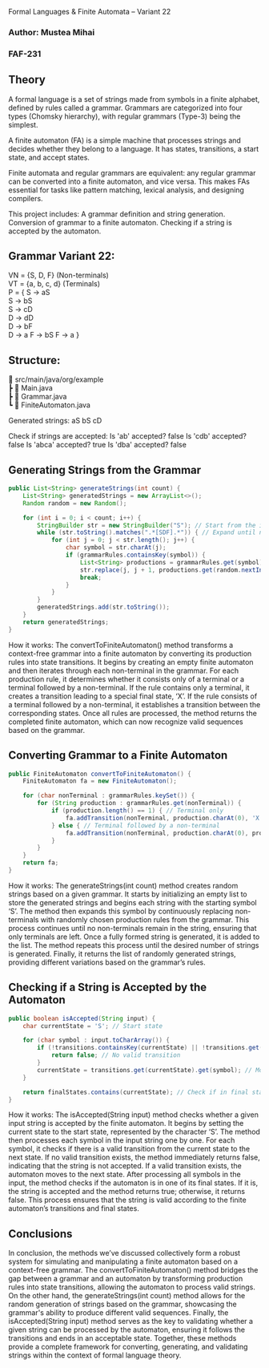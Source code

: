 Formal Languages & Finite Automata – Variant 22

### Author: Mustea Mihai
### FAF-231

## Theory
A formal language is a set of strings made from symbols in a finite alphabet, defined by rules called a grammar. Grammars are categorized into four types (Chomsky hierarchy), with regular grammars (Type-3) being the simplest.

A finite automaton (FA) is a simple machine that processes strings and decides whether they belong to a language. It has states, transitions, a start state, and accept states.

Finite automata and regular grammars are equivalent: any regular grammar can be converted into a finite automaton, and vice versa. This makes FAs essential for tasks like pattern matching, lexical analysis, and designing compilers.


This project includes:
A grammar definition and string generation.
Conversion of grammar to a finite automaton.
Checking if a string is accepted by the automaton.


## Grammar Variant 22:
VN = {S, D, F}   (Non-terminals)  
VT = {a, b, c, d}  (Terminals)  
P  = {
    S → aS     
    S → bS    
    S → cD   
    D → dD    
    D → bF  
    D → a
    F → bS
    F → a
}

## Structure:
📂 src/main/java/org/example  
 ┣ 📜 Main.java       
 ┣ 📜 Grammar.java   
 ┗ 📜 FiniteAutomaton.java  


Generated strings:
aS
bS
cD

Check if strings are accepted:
Is 'ab' accepted? false
Is 'cdb' accepted? false
Is 'abca' accepted? true
Is 'dba' accepted? false


## Generating Strings from the Grammar
```java
public List<String> generateStrings(int count) {
    List<String> generatedStrings = new ArrayList<>();
    Random random = new Random();

    for (int i = 0; i < count; i++) {
        StringBuilder str = new StringBuilder("S"); // Start from the initial symbol
        while (str.toString().matches(".*[SDF].*")) { // Expand until no non-terminals are left
            for (int j = 0; j < str.length(); j++) {
                char symbol = str.charAt(j);
                if (grammarRules.containsKey(symbol)) {
                    List<String> productions = grammarRules.get(symbol);
                    str.replace(j, j + 1, productions.get(random.nextInt(productions.size())));
                    break;
                }
            }
        }
        generatedStrings.add(str.toString());
    }
    return generatedStrings;
}
```
How it works:
The convertToFiniteAutomaton() method transforms a context-free grammar into a finite automaton by converting its production rules into state transitions. It begins by creating an empty finite automaton and then iterates through each non-terminal in the grammar. For each production rule, it determines whether it consists only of a terminal or a terminal followed by a non-terminal. If the rule contains only a terminal, it creates a transition leading to a special final state, ‘X’. If the rule consists of a terminal followed by a non-terminal, it establishes a transition between the corresponding states. Once all rules are processed, the method returns the completed finite automaton, which can now recognize valid sequences based on the grammar.


## Converting Grammar to a Finite Automaton
```java
public FiniteAutomaton convertToFiniteAutomaton() {
    FiniteAutomaton fa = new FiniteAutomaton();

    for (char nonTerminal : grammarRules.keySet()) {
        for (String production : grammarRules.get(nonTerminal)) {
            if (production.length() == 1) { // Terminal only
                fa.addTransition(nonTerminal, production.charAt(0), 'X'); // X is final state
            } else { // Terminal followed by a non-terminal
                fa.addTransition(nonTerminal, production.charAt(0), production.charAt(1));
            }
        }
    }
    return fa;
}
```
How it works:
The generateStrings(int count) method creates random strings based on a given grammar. It starts by initializing an empty list to store the generated strings and begins each string with the starting symbol ‘S’. The method then expands this symbol by continuously replacing non-terminals with randomly chosen production rules from the grammar. This process continues until no non-terminals remain in the string, ensuring that only terminals are left. Once a fully formed string is generated, it is added to the list. The method repeats this process until the desired number of strings is generated. Finally, it returns the list of randomly generated strings, providing different variations based on the grammar’s rules.


## Checking if a String is Accepted by the Automaton
```java
public boolean isAccepted(String input) {
    char currentState = 'S'; // Start state

    for (char symbol : input.toCharArray()) {
        if (!transitions.containsKey(currentState) || !transitions.get(currentState).containsKey(symbol)) {
            return false; // No valid transition
        }
        currentState = transitions.get(currentState).get(symbol); // Move to next state
    }

    return finalStates.contains(currentState); // Check if in final state
}
```
How it works:
The isAccepted(String input) method checks whether a given input string is accepted by the finite automaton. It begins by setting the current state to the start state, represented by the character ‘S’. The method then processes each symbol in the input string one by one. For each symbol, it checks if there is a valid transition from the current state to the next state. If no valid transition exists, the method immediately returns false, indicating that the string is not accepted. If a valid transition exists, the automaton moves to the next state. After processing all symbols in the input, the method checks if the automaton is in one of its final states. If it is, the string is accepted and the method returns true; otherwise, it returns false. This process ensures that the string is valid according to the finite automaton’s transitions and final states.



## Conclusions
In conclusion, the methods we’ve discussed collectively form a robust system for simulating and manipulating a finite automaton based on a context-free grammar. The convertToFiniteAutomaton() method bridges the gap between a grammar and an automaton by transforming production rules into state transitions, allowing the automaton to process valid strings. On the other hand, the generateStrings(int count) method allows for the random generation of strings based on the grammar, showcasing the grammar's ability to produce different valid sequences. Finally, the isAccepted(String input) method serves as the key to validating whether a given string can be processed by the automaton, ensuring it follows the transitions and ends in an acceptable state. Together, these methods provide a complete framework for converting, generating, and validating strings within the context of formal language theory.
